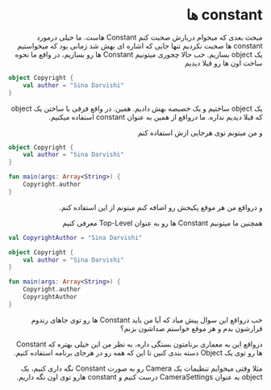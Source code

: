 <div dir="rtl">

# constant ها

مبحث بعدی که میخوام دربارش صحبت کنم Constant هاست. ما خیلی درمورد constant ها صحبت نکردیم تنها جایی که اشاره ای بهش شد زمانی بود که میخواستیم یک object بسازیم. خب حالا چجوری میتونیم Constant ها رو بسازیم، در واقع ما نحوه ساخت اون ها رو قبلا دیدیم

</div>

```kotlin
object Copyright {
    val author = "Sina Darvishi"
}
```

<div dir="rtl">

یک object ساختیم و یک خصیصه بهش دادیم. همین. در واقع فرقی با ساختن یک object که قبلا دیدیم نداره. ما درواقع از همین به عنوان constant استفاده میکنیم.

و من میتونم توی هرجایی ازش استفاده کنم

</div>

```kotlin
object Copyright {
    val author = "Sina Darvishi"
}

fun main(args: Array<String>) {
    Copyright.author
}
```


<div dir="rtl">

و درواقع من هر موقع پکیجش رو اضافه کنم میتونم از این استفاده کنم.

همچنین ما میتونیم Constant ها رو به عنوان Top-Level معرفی کنیم

</div>

```kotlin
val CopyrightAuthor = "Sina Darvishi"

object Copyright {
    val author = "Sina Darvishi"
}

fun main(args: Array<String>) {
    Copyright.author
    CopyrightAuthor
}
```

<div dir="rtl">

خب درواقع این سوال پیش میاد که آیا من باید Constant ها رو توی جاهای رندوم قرارشون بدم و هر موقع خواستم صداشون بزنم؟

درواقع این به معماری برنامتون بستگی داره، به نظر من این خیلی بهتره که Constant ها رو توی یک Object دسته بندی کنین تا این که همه رو در هرجای برنامه استفاده کنیم.

مثلا وقتی میخوایم تنظیمات یک Camera رو به صورت Constant نگه داری کنیم، یک object به عنوان CameraSettings درست کنیم و constant هارو توی اون نگه داریم.

</div>
